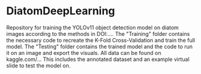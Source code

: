 # DiatomDeepLearning
Repository for training the YOLOv11 object detection model on diatom images according to the methods in DOI:.... The "Training" folder contains the necessary code to recreate the K-Fold Cross-Validation and train the full model. The "Testing" folder contains the trained model and the code to run it on an image and export the visuals. All data can be found on kaggle.com/... This includes the annotated dataset and an example virtual slide to test the model on.
